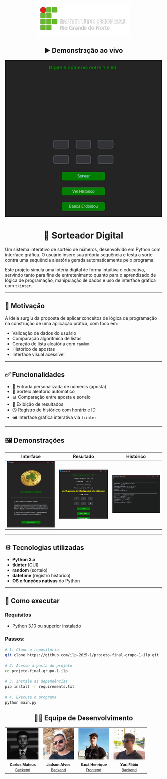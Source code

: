 <p align="center">
  <img src="img/logo ifrn editada.png" alt="IFRN"/>
</p>

<h2 align="center">▶️ Demonstração ao vivo</h2>

<p align="center">
  <img src="img/loteria-video.gif" alt="Demonstração do sorteador em funcionamento" />
</p>

<h1 align="center">🎰 Sorteador Digital</h1>

Um sistema interativo de sorteio de números, desenvolvido em Python com interface gráfica. O usuário insere sua própria sequência e testa a sorte contra uma sequência aleatória gerada automaticamente pelo programa.

Este projeto simula uma loteria digital de forma intuitiva e educativa, servindo tanto para fins de entretenimento quanto para o aprendizado de lógica de programação, manipulação de dados e uso de interface gráfica com `tkinter`.

---

## 🧠 Motivação

A ideia surgiu da proposta de aplicar conceitos de lógica de programação na construção de uma aplicação prática, com foco em:

- Validação de dados do usuário
- Comparação algorítmica de listas
- Geração de lista aleatória com `random`
- Histórico de apostas
- Interface visual acessível

---

## ✅ Funcionalidades

- 🔢 Entrada personalizada de números (aposta)
- 🎲 Sorteio aleatório automático
- 📊 Comparação entre aposta e sorteio
- 🧾 Exibição de resultados
- 🕓 Registro de histórico com horário e ID
- 🖼️ Interface gráfica interativa via `tkinter`

---

## 🖼️ Demonstrações

| Interface | Resultado | Histórico |
|----------|------------|------------|
| ![Interface](img/interface.png) | ![Sorteio 1](img/banca-doida.png) | ![Histórico](img/historico.png) | |

---

## ⚙️ Tecnologias utilizadas

- **Python 3.x**
- **tkinter** (GUI)
- **random** (sorteio)
- **datetime** (registro histórico)
- **OS e funções nativas** do Python

---

## 🚀 Como executar

### Requisitos
- Python 3.10 ou superior instalado

### Passos:
```bash
# 1. Clone o repositório
git clone https://github.com/ilp-2025-1/projeto-final-grupo-1-ilp.git

# 2. Acesse a pasta do projeto
cd projeto-final-grupo-1-ilp

# 3. Instale as dependências 
pip install -r requirements.txt

# 4. Execute o programa
python main.py

```
<h2 align="center">👨‍💻 Equipe de Desenvolvimento</h2>

<div align="center">

<table>
  <tr>
    <td align="center">
      <a href="https://github.com/CarlosIFRN" target="_blank">
        <img src="img/mathew.JPG" width="100px;" alt="Carlos Mateus"/><br />
        <sub><b>Carlos Mateus</b></sub><br />
        <small>Backend</small>
      </a>
    </td>
    <td align="center">
      <a href="https://github.com/JadsonAlv3s" target="_blank">
        <img src="img/jadson.JPG" width="100px;" alt="Jadson Alves"/><br />
        <sub><b>Jadson Alves</b></sub><br />
        <small>Backend</small>
      </a>
    </td>
    <td align="center">
      <a href="https://github.com/Kaua920" target="_blank">
        <img src="img/Kaua.jpg" width="100px;" alt="Kauã Henrique"/><br />
        <sub><b>Kauã Henrique</b></sub><br />
        <small>Frontend</small>
      </a>
    </td>
    <td align="center">
      <a href="https://github.com/yurif4bio" target="_blank">
        <img src="img/yuri.jpg" width="100px;" alt="Yuri Fábio"/><br />
        <sub><b>Yuri Fábio</b></sub><br />
        <small>Backend</small>
      </a>
    </td>
  </tr>
</table>

</div>
